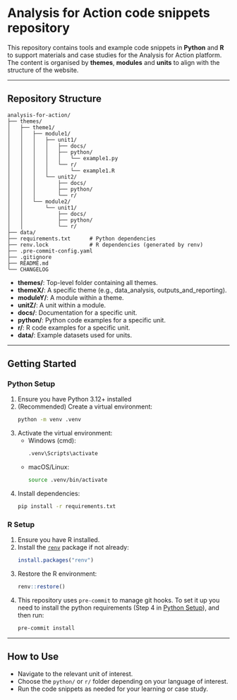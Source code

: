 # Analysis for Action code snippets repository

This repository contains tools and example code snippets in **Python** and **R** to support materials and case studies for the Analysis for Action platform. The content is organised by **themes**, **modules** and **units** to align with the structure of the website.

---

## Repository Structure

```
analysis-for-action/
├── themes/
│   ├── theme1/
│   │   ├── module1/
│   │   │   ├── unit1/
│   │   │   │   ├── docs/
│   │   │   │   ├── python/
│   │   │   │   │   └── example1.py
│   │   │   │   └── r/
│   │   │   │       └── example1.R
│   │   │   └── unit2/
│   │   │       ├── docs/
│   │   │       ├── python/
│   │   │       └── r/
│   │   └── module2/
│   │       └── unit1/
│   │           ├── docs/
│   │           ├── python/
│   │           └── r/
├── data/
├── requirements.txt      # Python dependencies
├── renv.lock             # R dependencies (generated by renv)
├── .pre-commit-config.yaml
├── .gitignore
├── README.md
└── CHANGELOG
```

- **themes/**: Top-level folder containing all themes.
- **themeX/**: A specific theme (e.g., data_analysis, outputs_and_reporting).
- **moduleY/**: A module within a theme.
- **unitZ/**: A unit within a module.
- **docs/**: Documentation for a specific unit.
- **python/**: Python code examples for a specific unit.
- **r/**: R code examples for a specific unit.
- **data/**: Example datasets used for units.

---

## Getting Started

### Python Setup

1. Ensure you have Python 3.12+ installed
2. (Recommended) Create a virtual environment:
   ```sh
   python -m venv .venv
   ```
3. Activate the virtual environment:
   - Windows (cmd):
     ```sh
     .venv\Scripts\activate
     ```
   - macOS/Linux:
     ```sh
     source .venv/bin/activate
     ```
4. Install dependencies:
   ```sh
   pip install -r requirements.txt
   ```

### R Setup

1. Ensure you have R installed.
2. Install the [`renv`](https://rstudio.github.io/renv/) package if not already:
   ```R
   install.packages("renv")
   ```
3. Restore the R environment:
   ```R
   renv::restore()
   ```
4. This repository uses `pre-commit` to manage git hooks. To set it up you need to install the python requirements (Step 4 in [Python Setup](#python-setup)), and then run:
   ```sh
   pre-commit install
   ```

---

## How to Use

- Navigate to the relevant unit of interest.
- Choose the `python/` or `r/` folder depending on your language of interest.
- Run the code snippets as needed for your learning or case study.
